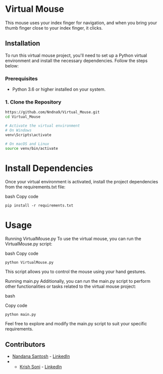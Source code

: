 # Virtual Mouse

This mouse uses your index finger for navigation, and when you bring your thumb finger close to your index finger, it clicks.

## Installation

To run this virtual mouse project, you'll need to set up a Python virtual environment and install the necessary dependencies. Follow the steps below:

### Prerequisites

- Python 3.6 or higher installed on your system.

### 1. Clone the Repository

```bash
https://github.com/Nndna9/Virtual_Mouse.git
cd Virtual_Mouse

# Activate the virtual environment
# On Windows
venv\Scripts\activate

# On macOS and Linux
source venv/bin/activate

```

# Install Dependencies
Once your virtual environment is activated, install the project dependencies from the requirements.txt file:

bash
Copy code
```
pip install -r requirements.txt
```

# Usage
Running VirtualMouse.py
To use the virtual mouse, you can run the VirtualMouse.py script:

bash
Copy code
```
python VirtualMouse.py
```
This script allows you to control the mouse using your hand gestures.

Running main.py
Additionally, you can run the main.py script to perform other functionalities or tasks related to the virtual mouse project:

bash

Copy code
```
python main.py
```
Feel free to explore and modify the main.py script to suit your specific requirements.

## Contributors

- [Nandana Santosh](https://github.com/Nndna9) - [LinkedIn](https://www.linkedin.com/in/nandana-santhosh-2a91a0250/)
- - [Krish Soni](https://github.com/krishvsoni) - [LinkedIn](https://www.linkedin.com/in/Krish-Soni-/)
